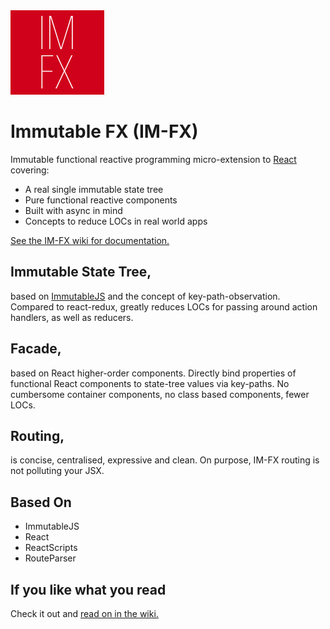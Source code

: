 <img src="https://github.com/jaqmol/im-fx/raw/master/accessory/icon.png" width="150" />

# Immutable FX (IM-FX)

Immutable functional reactive programming micro-extension to [React](https://reactjs.org/) covering:

- A real single immutable state tree
- Pure functional reactive components
- Built with async in mind
- Concepts to reduce LOCs in real world apps

[See the IM-FX wiki for documentation.](https://github.com/jaqmol/im-fx/wiki)

## Immutable State Tree,

based on [ImmutableJS](https://facebook.github.io/immutable-js/) and the concept of key-path-observation. Compared to react-redux, greatly reduces LOCs for passing around action handlers, as well as reducers.

## Facade,

based on React higher-order components. Directly bind properties of functional React components to state-tree values via key-paths. No cumbersome container components, no class based components, fewer LOCs.

## Routing,

is concise, centralised, expressive and clean. On purpose, IM-FX routing is not polluting your JSX.

## Based On

- ImmutableJS
- React
- ReactScripts
- RouteParser

## If you like what you read

Check it out and [read on in the wiki.](https://github.com/jaqmol/im-fx/wiki)
